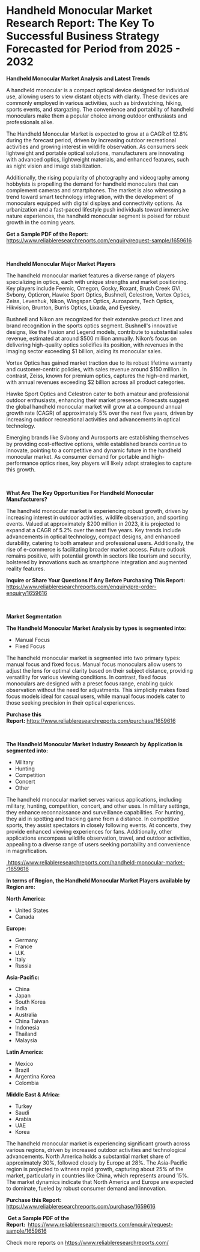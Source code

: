<p><h1>Handheld Monocular Market Research Report: The Key To Successful Business Strategy Forecasted for Period from 2025 - 2032</h1></p><p><strong>Handheld Monocular Market Analysis and Latest Trends</strong></p>
<p><p>A handheld monocular is a compact optical device designed for individual use, allowing users to view distant objects with clarity. These devices are commonly employed in various activities, such as birdwatching, hiking, sports events, and stargazing. The convenience and portability of handheld monoculars make them a popular choice among outdoor enthusiasts and professionals alike.</p><p>The Handheld Monocular Market is expected to grow at a CAGR of 12.8% during the forecast period, driven by increasing outdoor recreational activities and growing interest in wildlife observation. As consumers seek lightweight and portable optical solutions, manufacturers are innovating with advanced optics, lightweight materials, and enhanced features, such as night vision and image stabilization. </p><p>Additionally, the rising popularity of photography and videography among hobbyists is propelling the demand for handheld monoculars that can complement cameras and smartphones. The market is also witnessing a trend toward smart technology integration, with the development of monoculars equipped with digital displays and connectivity options. As urbanization and a fast-paced lifestyle push individuals toward immersive nature experiences, the handheld monocular segment is poised for robust growth in the coming years.</p></p>
<p><strong>Get a Sample PDF of the Report:&nbsp;</strong> <a href="https://www.reliableresearchreports.com/enquiry/request-sample/1659616?utm_campaign=3579&utm_medium=2&utm_source=Github&utm_content=ia&utm_term=08042025&utm_id=handheld-monocular">https://www.reliableresearchreports.com/enquiry/request-sample/1659616</a></p>
<p>&nbsp;</p>
<p><strong>Handheld Monocular Major Market Players</strong></p>
<p><p>The handheld monocular market features a diverse range of players specializing in optics, each with unique strengths and market positioning. Key players include Feemic, Omegon, Gosky, Roxant, Brush Creek GVI, Svbony, Opticron, Hawke Sport Optics, Bushnell, Celestron, Vortex Optics, Zeiss, Levenhuk, Nikon, Wingspan Optics, Aurosports, Tech Optics, Hikvision, Brunton, Burris Optics, Lixada, and Eyeskey.</p><p>Bushnell and Nikon are recognized for their extensive product lines and brand recognition in the sports optics segment. Bushnell's innovative designs, like the Fusion and Legend models, contribute to substantial sales revenue, estimated at around $500 million annually. Nikon’s focus on delivering high-quality optics solidifies its position, with revenues in the imaging sector exceeding $1 billion, aiding its monocular sales.</p><p>Vortex Optics has gained market traction due to its robust lifetime warranty and customer-centric policies, with sales revenue around $150 million. In contrast, Zeiss, known for premium optics, captures the high-end market, with annual revenues exceeding $2 billion across all product categories.</p><p>Hawke Sport Optics and Celestron cater to both amateur and professional outdoor enthusiasts, enhancing their market presence. Forecasts suggest the global handheld monocular market will grow at a compound annual growth rate (CAGR) of approximately 5% over the next five years, driven by increasing outdoor recreational activities and advancements in optical technology. </p><p>Emerging brands like Svbony and Aurosports are establishing themselves by providing cost-effective options, while established brands continue to innovate, pointing to a competitive and dynamic future in the handheld monocular market. As consumer demand for portable and high-performance optics rises, key players will likely adapt strategies to capture this growth.</p></p>
<p>&nbsp;</p>
<p><strong>What Are The Key Opportunities For Handheld Monocular Manufacturers?</strong></p>
<p><p>The handheld monocular market is experiencing robust growth, driven by increasing interest in outdoor activities, wildlife observation, and sporting events. Valued at approximately $200 million in 2023, it is projected to expand at a CAGR of 5.2% over the next five years. Key trends include advancements in optical technology, compact designs, and enhanced durability, catering to both amateur and professional users. Additionally, the rise of e-commerce is facilitating broader market access. Future outlook remains positive, with potential growth in sectors like tourism and security, bolstered by innovations such as smartphone integration and augmented reality features.</p></p>
<p><strong>Inquire or Share Your Questions If Any Before Purchasing This Report:</strong> <a href="https://www.reliableresearchreports.com/enquiry/pre-order-enquiry/1659616?utm_campaign=3579&utm_medium=2&utm_source=Github&utm_content=ia&utm_term=08042025&utm_id=handheld-monocular">https://www.reliableresearchreports.com/enquiry/pre-order-enquiry/1659616</a></p>
<p>&nbsp;</p>
<p><strong>Market Segmentation</strong></p>
<p><strong>The Handheld Monocular Market Analysis by types is segmented into:</strong></p>
<p><ul><li>Manual Focus</li><li>Fixed Focus</li></ul></p>
<p><p>The handheld monocular market is segmented into two primary types: manual focus and fixed focus. Manual focus monoculars allow users to adjust the lens for optimal clarity based on their subject distance, providing versatility for various viewing conditions. In contrast, fixed focus monoculars are designed with a preset focus range, enabling quick observation without the need for adjustments. This simplicity makes fixed focus models ideal for casual users, while manual focus models cater to those seeking precision in their optical experiences.</p></p>
<p><strong>Purchase this Report:&nbsp;</strong><a href="https://www.reliableresearchreports.com/purchase/1659616?utm_campaign=3579&utm_medium=2&utm_source=Github&utm_content=ia&utm_term=08042025&utm_id=handheld-monocular">https://www.reliableresearchreports.com/purchase/1659616</a></p>
<p>&nbsp;</p>
<p><strong>The Handheld Monocular Market Industry Research by Application is segmented into:</strong></p>
<p><ul><li>Military</li><li>Hunting</li><li>Competition</li><li>Concert</li><li>Other</li></ul></p>
<p><p>The handheld monocular market serves various applications, including military, hunting, competition, concert, and other uses. In military settings, they enhance reconnaissance and surveillance capabilities. For hunting, they aid in spotting and tracking game from a distance. In competitive sports, they assist spectators in closely following events. At concerts, they provide enhanced viewing experiences for fans. Additionally, other applications encompass wildlife observation, travel, and outdoor activities, appealing to a diverse range of users seeking portability and convenience in magnification.</p></p>
<p><a href="https://www.reliableresearchreports.com/handheld-monocular-market-r1659616?utm_campaign=3579&utm_medium=2&utm_source=Github&utm_content=ia&utm_term=08042025&utm_id=handheld-monocular">&nbsp;https://www.reliableresearchreports.com/handheld-monocular-market-r1659616</a></p>
<p><strong>In terms of Region, the Handheld Monocular Market Players available by Region are:</strong></p>
<p>
    <p> <strong> North America: </strong>
        <ul>
            <li>United States</li>
            <li>Canada</li>
        </ul>
        </p> 
    <p> <strong> Europe: </strong>
        <ul>
            <li>Germany</li>
            <li>France</li>
            <li>U.K.</li>
            <li>Italy</li>
            <li>Russia</li>
        </ul>
        </p> 
    <p> <strong> Asia-Pacific: </strong>
        <ul>
            <li>China</li>
            <li>Japan</li>
            <li>South Korea</li>
            <li>India</li>
            <li>Australia</li>
            <li>China Taiwan</li>
            <li>Indonesia</li>
            <li>Thailand</li>
            <li>Malaysia</li>
        </ul>
        </p> 
    <p> <strong> Latin America: </strong>
        <ul>
            <li>Mexico</li>
            <li>Brazil</li>
            <li>Argentina Korea</li>
            <li>Colombia</li>
        </ul>
        </p> 
    <p> <strong> Middle East & Africa: </strong>
        <ul>
            <li>Turkey</li>
            <li>Saudi</li>
            <li>Arabia</li>
            <li>UAE</li>
            <li>Korea</li>
        </ul>
    </p>
    </p>
<p><p>The handheld monocular market is experiencing significant growth across various regions, driven by increased outdoor activities and technological advancements. North America holds a substantial market share of approximately 30%, followed closely by Europe at 28%. The Asia-Pacific region is projected to witness rapid growth, capturing about 25% of the market, particularly in countries like China, which represents around 15%. The market dynamics indicate that North America and Europe are expected to dominate, fueled by robust consumer demand and innovation.</p></p>
<p><strong>Purchase this Report: </strong><a href="https://www.reliableresearchreports.com/purchase/1659616?utm_campaign=3579&utm_medium=2&utm_source=Github&utm_content=ia&utm_term=08042025&utm_id=handheld-monocular">https://www.reliableresearchreports.com/purchase/1659616</a></p>
<p>&nbsp;<strong>Get a Sample PDF of the Report:&nbsp;&nbsp;</strong><a href="https://www.reliableresearchreports.com/enquiry/request-sample/1659616?utm_campaign=3579&utm_medium=2&utm_source=Github&utm_content=ia&utm_term=08042025&utm_id=handheld-monocular">https://www.reliableresearchreports.com/enquiry/request-sample/1659616</a></p>
<p><strong></strong></p>
<p>Check more reports on <a href="https://www.reliableresearchreports.com/?utm_campaign=3579&utm_medium=2&utm_source=Github&utm_content=ia&utm_term=08042025&utm_id=handheld-monocular">https://www.reliableresearchreports.com/</a></p>